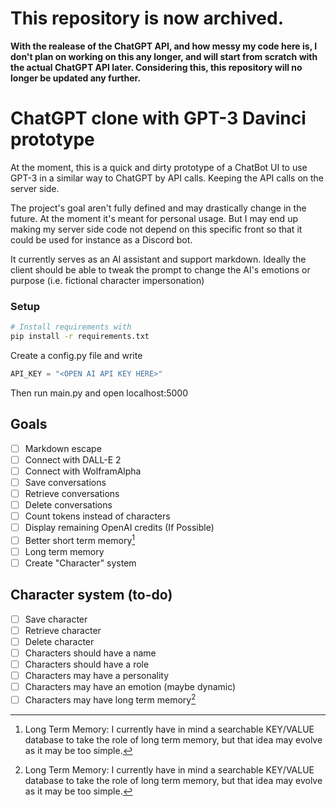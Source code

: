 # This repository is now archived.
**With the realease of the ChatGPT API, and how messy my code here is, I don't plan on working on this any longer, and will start from scratch with the actual ChatGPT API later. Considering this, this repository will no longer be updated any further.**


# ChatGPT clone with GPT-3 Davinci prototype

At the moment, this is a quick and dirty prototype of a ChatBot UI to use GPT-3 in a similar way to ChatGPT by API calls. Keeping the API calls on the server side.

The project's goal aren't fully defined and may drastically change in the future. At the moment it's meant for personal usage. But I may end up making my server side code not depend on this specific front so that it could be used for instance as a Discord bot.

It currently serves as an AI assistant and support markdown. Ideally the client should be able to tweak the prompt to change the AI's emotions or purpose (i.e. fictional character impersonation)

### Setup

```bash
# Install requirements with
pip install -r requirements.txt
```

Create a config.py file and write
```py
API_KEY = "<OPEN AI API KEY HERE>"
```


Then run main.py and open localhost:5000



## Goals

- [ ] Markdown escape
- [ ] Connect with DALL-E 2
- [ ] Connect with WolframAlpha
- [ ] Save conversations
- [ ] Retrieve conversations
- [ ] Delete conversations
- [ ] Count tokens instead of characters
- [ ] Display remaining OpenAI credits (If Possible)
- [ ] Better short term memory[^1]
- [ ] Long term memory
- [ ] Create "Character" system

## Character system (to-do)

- [ ] Save character
- [ ] Retrieve character
- [ ] Delete character
- [ ] Characters should have a name
- [ ] Characters should have a role
- [ ] Characters may have a personality
- [ ] Characters may have an emotion (maybe dynamic)
- [ ] Characters may have long term memory[^1]

[^1]: Long Term Memory: I currently have in mind a searchable KEY/VALUE database to take the role of long term memory, but that idea may evolve as it may be too simple.
